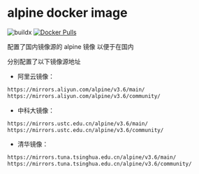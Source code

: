 # alpine docker image

![buildx](https://github.com/ryjer/docker-alpine/workflows/Dockerhub%20buildx/badge.svg)
[![Docker Pulls](https://img.shields.io/docker/pulls/ryjer/alpine.svg)](https://hub.docker.com/r/ryjer/alpine/)

配置了国内镜像源的 alpine 镜像
以便于在国内

分别配置了以下镜像源地址
- 阿里云镜像：
```bash
https://mirrors.aliyun.com/alpine/v3.6/main/
https://mirrors.aliyun.com/alpine/v3.6/community/
```
- 中科大镜像：
```bash
https://mirrors.ustc.edu.cn/alpine/v3.6/main/
https://mirrors.ustc.edu.cn/alpine/v3.6/community/
```
- 清华镜像：
```bash
https://mirrors.tuna.tsinghua.edu.cn/alpine/v3.6/main/
https://mirrors.tuna.tsinghua.edu.cn/alpine/v3.6/community/
```

